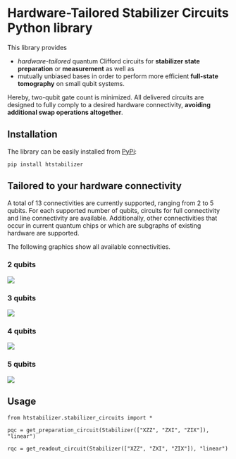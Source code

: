 # Hardware-Tailored Stabilizer Circuits Python library

This library provides 
- *hardware-tailored* quantum Clifford circuits for **stabilizer state preparation** or **measurement** as well as 
- mutually unbiased bases in order to perform more efficient **full-state tomography** on small qubit systems. 

Hereby, two-qubit gate count is minimized. All delivered circuits are designed to fully comply to a desired hardware connectivity, **avoiding additional swap operations altogether**. 


## Installation

The library can be easily installed from [PyPi][pypi-page]:
```
pip install htstabilizer
```

## Tailored to your hardware connectivity

A total of 13 connectivities are currently supported, ranging from 2 to 5 qubits. For each supported number of qubits, circuits for full connectivity and line connectivity are available. Additionally, other connectivities that occur in current quantum chips or which are subgraphs of existing hardware are supported. 

The following graphics show all available connectivities. 

### 2 qubits
![][2-qubit-con]

### 3 qubits
![][3-qubit-con]

### 4 qubits
![][4-qubit-con]

### 5 qubits
![][5-qubit-con]

## Usage

```
from htstabilizer.stabilizer_circuits import *

pqc = get_preparation_circuit(Stabilizer(["XZZ", "ZXI", "ZIX"]), "linear")

rqc = get_readout_circuit(Stabilizer(["XZZ", "ZXI", "ZIX"]), "linear")

```


[pypi-page]: https://pypi.org/project/htstabilizer/
[2-qubit-con]: docs/images/2-qubit%20connectivities.png
[3-qubit-con]: docs/images/3-qubit%20connectivities.png
[4-qubit-con]: docs/images/4-qubit%20connectivities.png
[5-qubit-con]: docs/images/5-qubit%20connectivities.png
